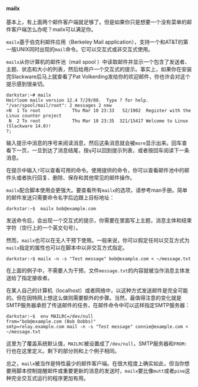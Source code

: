 #### mailx

基本上，有上面两个邮件客户端就足够了。但是如果你只是想要一个没有菜单的邮件客户端怎么办呢？mailx可以满足你。

`mailx`基于伯克利邮件应用（Berkeley Mail application），支持一个和AT&T的第一版UNIX同时出现的`mail`命令。它可以交互式或非交互式使用。

`mailx`从你计算机的邮件池（mail spool ）中读取邮件并显示一个包含了发送者、主题、状态和大小的列表，然后给用户一个交互式的提示。事实上，如果你在安装完Slackware后马上就查看了Pat Volkerding发给你的欢迎邮件，你也许会对这个提示感到很亲切。

```
darkstar:~# mailx
Heirloom mailx version 12.4 7/29/08.  Type ? for help.
"/var/spool/mail/root": 2 messages 2 new
>N  1 To root            Thu Mar 10 23:33   52/1902  Register with the Linux counter project
 N  2 To root            Thu Mar 10 23:35  321/15417 Welcome to Linux (Slackware 14.0)!
?;
```

输入提示中消息的序号来阅读消息，然后这条消息就会被`more`显示出来。回车查看下一页，一旦到达了消息结尾，按`q`可以回到提示列表，或者按回车阅读下一条消息。

在提示中输入`?`可以查看可用的命令。使用提供的命令，你可以查看邮件池中的邮件头或者执行回复、删除、保存和其他常见的邮件操作。

`mailx`配合脚本使用会更强大。要查看所有`mailx`的选项，请参考man手册。简单的邮件发送只需要命令名字后边跟上目标地址：

```
darkstar:~$  mailx bob@example.com
```

发送命令后，会出现一个交互式的提示，你需要在里面写上主题，消息主体和结束字符（空行上的一个英文句号）。

然而，`mailx`也可以在无人干预下使用。一般来说，你可以假定任何以交互方式为`mailx`指定的属性也可以在脚本中以非交互方式指定。

```
darkstar:~$ mailx -n -s "Test message" bob@example.com < ~/message.txt
```

在上面的例子中，不需要人为干预，文件`message.txt`的内容就被当作消息主体发送给了指定接收者。

在某人自己的计算机（localhost）或者网络中，以这种方式发送邮件是完全可能的。但在因特网上想这么做则需要额外的步骤。当然，最值得注意的变化就是SMTP服务器承担了传送邮件的任务，在邮件命令中可以这样指定SMTP服务器：

```
darkstar:~$  env MAILRC=/dev/null
from="bob@example.com (Bob Dobbs)"
smtp=relay.example.com mail -n -s "Test message" connie@example.com < ~/message.txt
```

这里为了覆盖系统默认值，`MAILRC`被设置成了`/dev/null`，SMTP服务器和`FROM:`行也在这里定义。剩下的部分则和上个例子相同。

总之，`mailx`被当作是特性最少的邮件客户端。在很大程度上确实如此，但当你想要用脚本控制提醒邮件或重要更新的消息的发送时，`mailx`要比像`mutt`或者`pine`这种完全交互式运行的程序更加有用。

